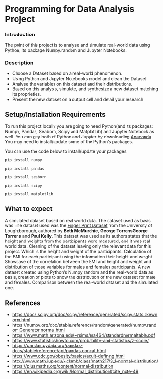 # Programming for Data Analysis Project

### Introduction
The point of this project is to analyse and simulate real-world data using Python, its package Numpy.random and Jupyter Notebooks.

### Description
-	Choose a Dataset based on a real-world phenomenon.
-	Using Python and Jupyter Notebooks model and clean the Dataset
-	Analyse the variables on this dataset and their distributions.
-	Based on this analysis, simulate, and synthesize a new dataset matching its proprieties.
-	Present the new dataset on a output cell and detail your research

## Setup/Installation Requirements

To run this project locally you are going to need Python(and its packages: Numpy, Pandas, Seaborn, Scipy and MatplotLib) and Jupyter Notebook as well. You can gey both of Python and Jupyter by downloading [Anaconda]( https://www.anaconda.com/products/distribution).
You may need to install/update some of the Python's packages.

You can use the code below to install/update your packages:
```
pip install numpy
```
```
pip install pandas
```
```
pip install seaborn
```
```
pip install scipy
```
```
pip install matplotlib
```

## What to expect

A simulated dataset based on real world data. The dataset used as basis was The dataset used was the [Finger Print Dataset](https://repository.lboro.ac.uk/articles/dataset/Height_weight_and_fingerprint_measurements_collected_from_200_participants/7539206) from the University of Loughtborough, authored by **Beth McMurchie**, **George TorrensGeorge Torrens** and **Paul Kelly**. 
This dataset was used as its authors states that the height and weights from the participants were measured, and it was real world data. 
Cleaning of the dataset leaving only the relevant data for this project. Which is the height and weight of the participants.
Calculation of the BMI for each participant using the information their height and weight.
Showcase of the correlation between the BMI and height and weight and distribution of those variables for males and females participants.
A new dataset created using Python’s Numpy random and the real-world data as basis, creation of plots to show the distribution of the new dataset for male and females.
Comparison between the real-world dataset and the simulated one.

## References

- https://docs.scipy.org/doc/scipy/reference/generated/scipy.stats.skewnorm.html
- https://numpy.org/doc/stable/reference/random/generated/numpy.random.Generator.normal.html
- https://www.math.arizona.edu/~rsims/ma464/standardnormaltable.pdf
- https://www.statisticshowto.com/probability-and-statistics/z-score/
- https://pandas.pydata.org/pandas-docs/stable/reference/api/pandas.concat.html
- https://www.cdc.gov/obesity/basics/adult-defining.html
- http://www.math.iup.edu/~clamb/class/math217/3_1-normal-distribution/
- https://plus.maths.org/content/normal-distribution
- https://en.wikipedia.org/wiki/Normal_distribution#cite_note-49
